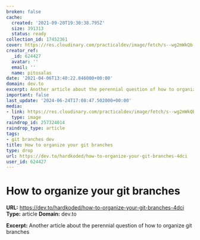 ```yaml
---
broken: false
cache:
  created: '2021-09-20T19:30:38.795Z'
  size: 391313
  status: ready
collection_id: 17452361
cover: https://res.cloudinary.com/practicaldev/image/fetch/s--wg2mWkQb--/c_imagga_scale,f_auto,fl_progressive,h_500,q_auto,w_1000/https://thepracticaldev.s3.amazonaws.com/i/24ynczvac3a37kdelk34.png
creator_ref:
  _id: 624427
  avatar: ''
  email: ''
  name: pitosalas
date: '2021-04-06T13:40:22.846000+00:00'
domain: dev.to
excerpt: Another article about the perennial question of how to organize git branches
important: false
last_update: '2024-06-24T17:08:47.502000+00:00'
media:
- link: https://res.cloudinary.com/practicaldev/image/fetch/s--wg2mWkQb--/c_imagga_scale,f_auto,fl_progressive,h_500,q_auto,w_1000/https://thepracticaldev.s3.amazonaws.com/i/24ynczvac3a37kdelk34.png
  type: image
raindrop_id: 257324014
raindrop_type: article
tags:
- git branches dev
title: How to organize your git branches
type: drop
url: https://dev.to/hardkoded/how-to-organize-your-git-branches-4dci
user_id: 624427
---
```


# How to organize your git branches

**URL:** https://dev.to/hardkoded/how-to-organize-your-git-branches-4dci
**Type:** article
**Domain:** dev.to

**Excerpt:** Another article about the perennial question of how to organize git branches
